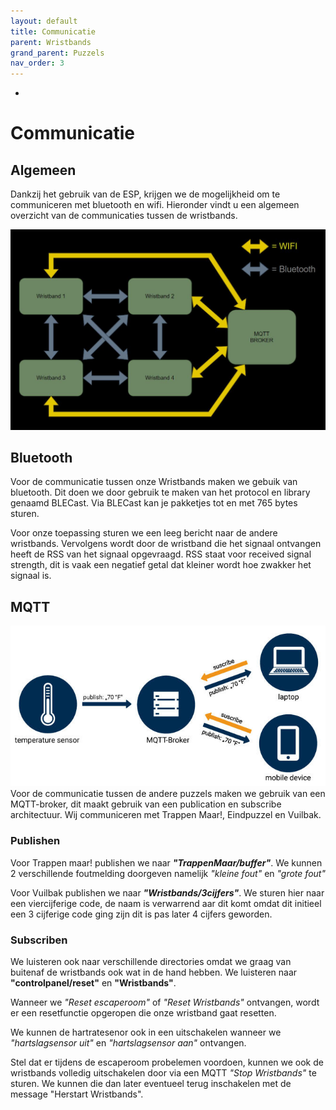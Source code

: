 ```yaml
---
layout: default
title: Communicatie
parent: Wristbands
grand_parent: Puzzels
nav_order: 3
---
```

- [](#bluetooth)

# Communicatie

## Algemeen

Dankzij het gebruik van de ESP, krijgen we de mogelijkheid om te communiceren met bluetooth en wifi. Hieronder vindt u een algemeen overzicht van de communicaties tussen de wristbands.

![Communicatie](SCHEMA_WRISTBANDS.JPG)

## Bluetooth
Voor de communicatie tussen onze Wristbands maken we gebuik van bluetooth. Dit doen we door gebruik te maken van het protocol en library genaamd BLECast. Via BLECast kan je pakketjes tot en met 765 bytes sturen. 

Voor onze toepassing sturen we een leeg bericht naar de andere wristbands. Vervolgens wordt door de wristband die het signaal ontvangen heeft de RSS van het signaal opgevraagd. RSS staat voor received signal strength, dit is vaak een negatief getal dat kleiner wordt hoe zwakker het signaal is.

## MQTT
![MQTT](MQTT.jpg)
Voor de communicatie tussen de andere puzzels maken we gebruik van een MQTT-broker, dit maakt gebruik van een publication en subscribe architectuur. Wij communiceren met Trappen Maar!, Eindpuzzel en Vuilbak.

### Publishen
Voor Trappen maar! publishen we naar ___"TrappenMaar/buffer"___. We kunnen 2 verschillende foutmelding doorgeven namelijk _"kleine fout"_ en _"grote fout"_ 

Voor Vuilbak publishen we naar ___"Wristbands/3cijfers"___. We sturen hier naar een viercijferige code, de naam is verwarrend aar dit komt omdat dit initieel een 3 cijferige code ging zijn dit is pas later 4 cijfers geworden.

<!--Voor het Eindspel publishen we naar ___"Eindspel/alarm"___. Dit zorgt er voor dat er telkens een alarm afspeelt als de partnerruil plaatsvindt.-->

### Subscriben

We luisteren ook naar verschillende directories omdat we graag van buitenaf de wristbands ook wat in de hand hebben. We luisteren naar **"controlpanel/reset"** en **"Wristbands"**.

Wanneer we *"Reset escaperoom"* of *"Reset Wristbands"* ontvangen, wordt er een resetfunctie opgeropen die onze wristband gaat resetten.

We kunnen de hartratesenor ook in een uitschakelen wanneer we *"hartslagsensor uit"* en *"hartslagsensor aan"* ontvangen. 

Stel dat er tijdens de escaperoom probelemen voordoen, kunnen we ook de wristbands volledig uitschakelen door via een MQTT *"Stop Wristbands"* te sturen. We kunnen die dan later eventueel terug inschakelen met de message "Herstart Wristbands".

